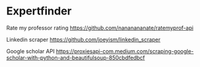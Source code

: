 # Expertfinder

Rate my professor rating 
https://github.com/nananananate/ratemyprof-api

Linkedin scraper
https://github.com/joeyism/linkedin_scraper 

Google scholar API
https://proxiesapi-com.medium.com/scraping-google-scholar-with-python-and-beautifulsoup-850cbdfedbcf 

